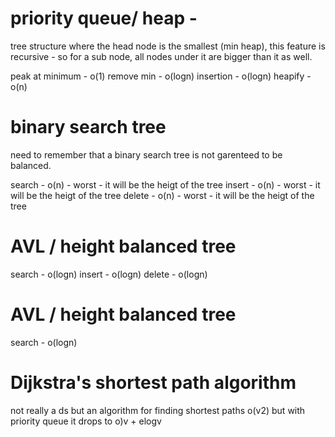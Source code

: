 # priority queue/ heap - 

tree structure where the head node is the smallest (min heap), this feature is recursive - so for a sub node, all nodes under it are bigger than it as well.

peak at minimum - o(1)
remove min - o(logn)
insertion - o(logn)
heapify - o(n)

# binary search tree
need to remember that a binary search tree is not garenteed to be balanced.

search - o(n) - worst - it will be the heigt of the tree
insert - o(n) - worst - it will be the heigt of the tree
delete - o(n) - worst - it will be the heigt of the tree

# AVL / height balanced tree

search - o(logn)
insert - o(logn)
delete - o(logn)


# AVL / height balanced tree

search - o(logn)

# Dijkstra's shortest path algorithm
not really a ds but an algorithm for finding shortest paths 
o(v2) but with priority queue it drops to o)v + elogv